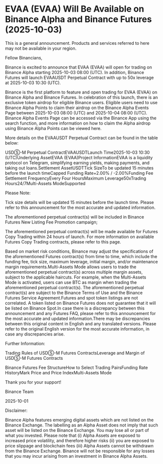 # EVAA (EVAA) Will Be Available on Binance Alpha and Binance Futures (2025-10-03)

This is a general announcement. Products and services referred to here may not be available in your region.

Fellow Binancians,

Binance is excited to announce that EVAA (EVAA) will open for trading on Binance Alpha starting 2025-10-03 08:00 (UTC). In addition, Binance Futures will launch EVAAUSDT Perpetual Contract with up to 50x leverage at 2025-10-03 10:30 (UTC).

Binance is the first platform to feature and open trading for EVAA (EVAA) on Binance Alpha and Binance Futures. In celebration of this launch, there is an exclusive token airdrop for eligible Binance users. Eligible users need to use Binance Alpha Points to claim their airdrop on the Binance Alpha Events Page between 2025-10-03 08:00 (UTC) and 2025-10-04 08:00 (UTC). Binance Alpha Events Page can be accessed via the Binance App using the search function, and more information on how to claim the Alpha airdrop using Binance Alpha Points can be viewed here.

More details on the EVAAUSDT Perpetual Contract can be found in the table below:

USDⓈ-M Perpetual ContractEVAAUSDTLaunch Time2025-10-03 10:30 (UTC)Underlying AssetEVAA (EVAA)Project InformationEVAA is a liquidity protocol on Telegram, simplifying earning yields, making payments, and taking out loans.Settlement AssetUSDTTick SizeTo be updated 15 minutes before the launch timeCapped Funding Rate+2.00% / -2.00%Funding Fee Settlement FrequencyEvery Four HoursMaximum Leverage50xTrading Hours24/7Multi-Assets ModeSupported

Please Note:

Tick size details will be updated 15 minutes before the launch time. Please refer to this announcement for the most accurate and updated information.

The aforementioned perpetual contract(s) will be included in Binance Futures New Listing Fee Promotion campaign;

The aforementioned perpetual contract(s) will be made available for Futures Copy Trading within 24 hours of launch. For more information on available Futures Copy Trading contracts, please refer to this page.

Based on market risk conditions, Binance may adjust the specifications of the aforementioned Futures contract(s) from time to time, which include the funding fee, tick size, maximum leverage, initial margin, and/or maintenance margin requirements.Multi-Assets Mode allows users to trade the aforementioned perpetual contract(s) across multiple margin assets, subject to the applicable haircuts. For example, when the Multi-Assets Mode is activated, users can use BTC as margin when trading the aforementioned perpetual contract(s). The aforementioned perpetual contract(s) are subject to the Binance Terms of Use and the Binance Futures Service Agreement.Futures and spot token listings are not correlated. A token listed on Binance Futures does not guarantee that it will be listed on Binance Spot.In case there is a discrepancy between this announcement and any Futures FAQ, please refer to this announcement for the most accurate and updated information.There may be discrepancies between this original content in English and any translated versions. Please refer to the original English version for the most accurate information, in case any discrepancies arise.

Further Information:

Trading Rules of USDⓈ-M Futures ContractsLeverage and Margin of USDⓈ-M Futures Contracts

Binance Futures Fee StructureHow to Select Trading PairsFunding Rate HistoryMark Price and Price IndexMulti-Assets Mode

Thank you for your support!

Binance Team

2025-10-01

Disclaimer: 

Binance Alpha features emerging digital assets which are not listed on the Binance Exchange. The labelling as an Alpha Asset does not imply that such asset will be listed on the Binance Exchange. You may lose all or part of what you invested. Please note that (i) Alpha Assets are exposed to increased price volatility, and therefore higher risks (ii) you are exposed to price slippage and blockchain fees (iii) Alpha Assets cannot be withdrawn from the Binance Exchange. Binance will not be responsible for any losses that you may incur arising from an investment in Binance Alpha Assets.